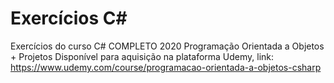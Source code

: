 # Exercícios C#
Exercícios do curso C# COMPLETO 2020 Programação Orientada a Objetos + Projetos 
Disponível para aquisição na plataforma Udemy, link: https://www.udemy.com/course/programacao-orientada-a-objetos-csharp
